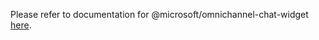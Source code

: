 Please refer to documentation for @microsoft/omnichannel-chat-widget [here](https://www.npmjs.com/package/@microsoft/omnichannel-chat-widget).